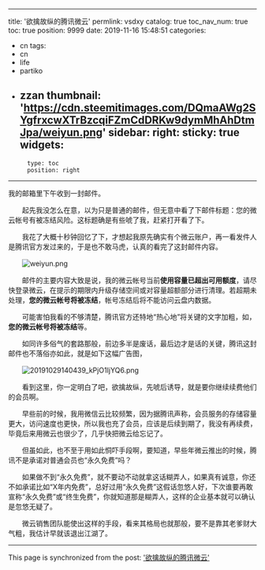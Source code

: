 
---
title: '欲擒故纵的腾讯微云'
permlink: vsdxy
catalog: true
toc_nav_num: true
toc: true
position: 9999
date: 2019-11-16 15:48:51
categories:
- cn
tags:
- cn
- life
- partiko
- zzan
thumbnail: 'https://cdn.steemitimages.com/DQmaAWg2SYgfrxcwXTrBzcqiFZmCdDRKw9dymMhAhDtmJpa/weiyun.png'
sidebar:
    right:
        sticky: true
widgets:
    -
        type: toc
        position: right
---


我的邮箱里下午收到一封邮件。

　　起先我没怎么在意，以为只是普通的邮件，但无意中看了下邮件标题：您的微云帐号有被冻结风险。这标题确是有些唬了我，赶紧打开看了下。

　　我花了大概十秒钟回忆了下，才想起我原先确实有个微云账户，再一看发件人是腾讯官方发过来的，于是也不敢马虎，认真的看完了这封邮件内容。

　　![weiyun.png](https://cdn.steemitimages.com/DQmaAWg2SYgfrxcwXTrBzcqiFZmCdDRKw9dymMhAhDtmJpa/weiyun.png)

　　邮件的主要内容大致是说，我的微云帐号当前**使用容量已超出可用额度**，请尽快登录微云，在提示的期限内升级存储空间或对容量超额部分进行清理。若超期未处理，**您的微云帐号将被冻结**，帐号冻结后将不能访问云盘内数据。

　　可能害怕我看的不够清楚，腾讯官方还特地“热心地”将关键的文字加粗，如，**您的微云帐号将被冻结**等。

　　如同许多俗气的套路那般，前边多半是废话，最后边才是话的关键，腾讯这封邮件也不落俗亦如此，就是如下这幅广告图，

　　![20191029140439_kPjO1IjYQ6.png](https://cdn.steemitimages.com/DQmfTZcTNy9i5X7JwWpjqpa2AvSwJyz3hwrF9unCNptHPqo/20191029140439_kPjO1IjYQ6.png)

　　看到这里，你一定明白了吧，欲擒故纵，先唬后诱导，就是要你继续续费他们的会员啊。

　　早些前的时候，我用微信云比较频繁，因为据腾讯声称，会员服务的存储容量更大，访问速度也更快，所以我也充了会员，应该是后续到期了，我没有再续费，毕竟后来用微云也很少了，几乎快把微云给忘记了。

　　但虽如此，也不至于用如此恫吓手段啊，要知道，早些年微云推出的时候，腾讯不是承诺对普通会员也“永久免费”吗？

　　如果做不到“永久免费”，就不要动不动就拿这话糊弄人，如果真有诚意，你还不如承诺比如“X年内免费”，总好过用“永久免费”这假话忽悠人好，下次谁要再敢宣称“永久免费”或“终生免费”，你就知道那是糊弄人，这样的企业基本就可以确认是忽悠无疑了。

　　微云销售团队能使出这样的手段，看来其格局也就那般，要不是靠其老爹财大气粗，我估计早就该退出江湖了。

- - -

This page is synchronized from the post: ['欲擒故纵的腾讯微云'](https://steemit.com/@rivalhw/vsdxy)
